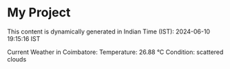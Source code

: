 # My Project

This content is dynamically generated in Indian Time (IST): 2024-06-10 19:15:16 IST


Current Weather in Coimbatore:
Temperature: 26.88 °C
Condition: scattered clouds
